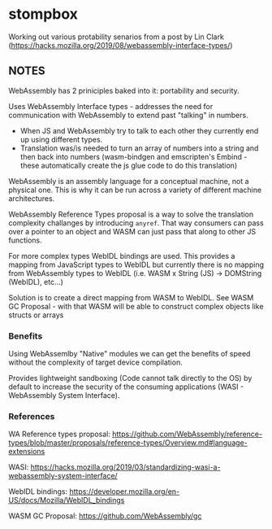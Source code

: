 # stompbox
Working out various protability senarios from a post by Lin Clark (https://hacks.mozilla.org/2019/08/webassembly-interface-types/)

## NOTES

WebAssembly has 2 priniciples baked into it: portability and security.

Uses WebAssembly Interface types - addresses the need for communication with WebAssembly to extend past "talking" in numbers.
- When JS and WebAssembly try to talk to each other they currently end up using different types.
- Translation was/is needed to turn an array of numbers into a string and then back into numbers (wasm-bindgen and emscripten's Embind - these automatically create the js glue code to do this translation)

WebAssembly is an assembly language for a conceptual machine, not a physical one. This is why it can be run across a variety of different machine architectures.

WebAssembly Reference Types proposal is a way to solve the translation complexity challanges by introducing `anyref`. That way consumers can pass over a pointer to an object and WASM can just pass that along to other JS functions.

For more complex types WebIDL bindings are used.  This provides a mapping from JavaScript types to WebIDL but currently there is no mapping from WebAssembly types to WebIDL (i.e. WASM x String (JS) ->  DOMString (WebIDL), etc...)

Solution is to create a direct mapping from WASM to WebIDL. See WASM GC Proposal - with that WASM will be able to construct complex objects like structs or arrays

### Benefits
Using WebAssemlby "Native" modules we can get the benefits of speed without the complexity of target device compilation.

Provides lightweight sandboxing (Code cannot talk directly to the OS) by default to increase the security of the consuming applications (WASI - WebAssembly System Interface).

### References

WA Reference types proposal: https://github.com/WebAssembly/reference-types/blob/master/proposals/reference-types/Overview.md#language-extensions

WASI: https://hacks.mozilla.org/2019/03/standardizing-wasi-a-webassembly-system-interface/

WebIDL bindings: https://developer.mozilla.org/en-US/docs/Mozilla/WebIDL_bindings

WASM GC Proposal: https://github.com/WebAssembly/gc

